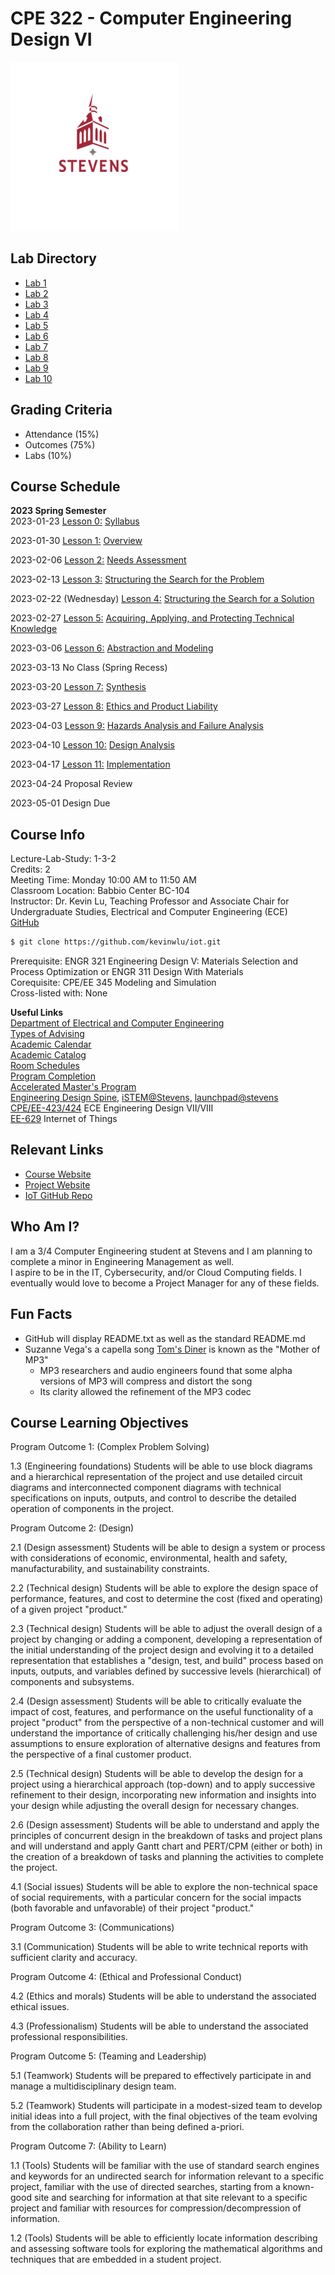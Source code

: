 # CPE 322 - Computer Engineering Design VI

![Stevens Logo](stevenslogo.png)

## Lab Directory

* [Lab 1](/lab1)
* [Lab 2](/lab2)
* [Lab 3](/lab3)
* [Lab 4](/lab4)
* [Lab 5](/lab5)
* [Lab 6](/lab6)
* [Lab 7](/lab7)
* [Lab 8](/lab8)
* [Lab 9](/lab9)
* [Lab 10](/lab10)

## Grading Criteria

* Attendance (15%)
* Outcomes (75%)
* Labs (10%)

## Course Schedule

**2023 Spring Semester** </br>
2023-01-23 [Lesson 0:](https://docs.google.com/presentation/d/1EON8wVCtc3M37qrlbpdFvbo2FVSsxpGTJ8VCOo5dSWI/) [Syllabus](lectures/ECE-322-0.pdf) </br>

2023-01-30 [Lesson 1:](https://docs.google.com/presentation/d/1Uh1TXoYzjnceXi6R4fjWkOPfbCHY4uNWmRdT_rICJ2c/) [Overview](lectures/ECE-322-1.pdf) </br>

2023-02-06 [Lesson 2:](https://docs.google.com/presentation/d/1Q7mT4uKBsrwoN9vUQ16G_DVsxvoeXVz9X-wufzpt1m4) [Needs Assessment](lectures/ECE-322-2.pdf) </br>

2023-02-13 [Lesson 3:](https://docs.google.com/presentation/d/1xiEvUE-jEBfzjii-egaJDa2-X8TgDXZcqa2o6Ssakto) [Structuring the Search for the Problem](lectures/ECE-322-3.pdf) </br>

2023-02-22 (Wednesday) [Lesson 4:](https://docs.google.com/presentation/d/1BQ9d0ZyjfMNBwducPZR1NMWj0qJrTKf6XpInYHuRyhw) [Structuring the Search for a Solution](lectures/ECE-322-4.pdf) </br>

2023-02-27 [Lesson 5:](https://docs.google.com/presentation/d/1iCgARa2jhI0NOApFmR5njWCQ7CySHaB73SidghybsQ0) [Acquiring, Applying, and Protecting Technical Knowledge](lectures/ECE-322-5.pdf) </br>

2023-03-06 [Lesson 6:](https://docs.google.com/presentation/d/1J-EJNEV122MiwN1IBOQu3HJj3LjyDt5i6WKwBo6FmzQ/) [Abstraction and Modeling](lectures/ECE-322-6.pdf) </br>

2023-03-13 No Class (Spring Recess)

2023-03-20 [Lesson 7:](https://docs.google.com/presentation/d/1FoHPAkNGEAD7UvCQMPt411jia_23rKTWLXPbUZwykVc/) [Synthesis](lectures/ECE-322-7.pdf) </br>

2023-03-27 [Lesson 8:](https://docs.google.com/presentation/d/1PZ5Y6eWRJsziN-3bcdnjVsJdStP4PqSmfKIkW54-p3Y/) [Ethics and Product Liability](lectures/ECE-322-8.pdf) </br>

2023-04-03 [Lesson 9:](https://docs.google.com/presentation/d/1Tw-yd9MB7jS9-2BuIQ1j_0p2jk3b3DL2yqjNIA_4fm8/) [Hazards Analysis and Failure Analysis](lectures/ECE-322-9.pdf) </br>

2023-04-10 [Lesson 10:](https://docs.google.com/presentation/d/1PoPRIQ1phKxwPFS8jQjqEyGUThd3zaEeqaHt_Y151us/) [Design Analysis](lectures/ECE-322-10.pdf) </br>

2023-04-17 [Lesson 11:](https://docs.google.com/presentation/d/1Quhm3pteMAEzaIvh7RE9E0EpwSQwz2GfPhpq_glpLwg/) [Implementation](lectures/ECE-322-11.pdf) </br>

2023-04-24 Proposal Review </br>

2023-05-01 Design Due </br>

## Course Info

Lecture-Lab-Study: 1-3-2 </br>
Credits: 2 </br>
Meeting Time: Monday 10:00 AM to 11:50 AM </br>
Classroom Location: Babbio Center BC-104 </br>
Instructor: Dr. Kevin Lu, Teaching Professor and Associate Chair for Undergraduate Studies, Electrical and Computer Engineering (ECE) </br>
[GitHub](https://github.com/kevinwlu/iot)

```sh
$ git clone https://github.com/kevinwlu/iot.git
```

Prerequisite: ENGR 321 Engineering Design V: Materials Selection and Process Optimization or ENGR 311 Design With Materials </br>
Corequisite: CPE/EE 345 Modeling and Simulation </br>
Cross-listed with: None </br>

**Useful Links** </br>
[Department of Electrical and Computer Engineering](https://www.stevens.edu/school-engineering-science/departments/electrical-computer-engineering) </br>
[Types of Advising](https://www.stevens.edu/academics/undergraduate-study/academic-resources) </br>
[Academic Calendar](https://www.stevens.edu/page-basic/academic-calendar) </br>
[Academic Catalog](https://www.stevens.edu/academics/academic-catalog) </br>
[Room Schedules](https://web.stevens.edu/roomsched/wdprod/) </br>
[Program Completion](https://www.stevens.edu/page-basic/program-completion) </br>
[Accelerated Master's Program](https://www.stevens.edu/page-basic/accelerated-masters-program) </br>
[Engineering Design Spine,](https://www.stevens.edu/page-basic/engineering-design-spine) [iSTEM@Stevens,](https://www.stevens.edu/istem) [launchpad@stevens](https://web.stevens.edu/launchpad/index.html) </br>
[CPE/EE-423/424](https://sites.google.com/view/ece423) ECE Engineering Design VII/VIII </br>
[EE-629](https://sites.google.com/view/ece629) Internet of Things </br>

## Relevant Links

* [Course Website](https://sites.google.com/view/ece322)
* [Project Website](https://sites.google.com/stevens.edu/cpe322-23s-proj13/)
* [IoT GitHub Repo](https://github.com/jli198/iot)

## Who Am I?

I am a 3/4 Computer Engineering student at Stevens and I am planning to complete a minor in Engineering Management as well. </br>
I aspire to be in the IT, Cybersecurity, and/or Cloud Computing fields. I eventually would love to become a Project Manager for any of these fields.

## Fun Facts

* GitHub will display README.txt as well as the standard README.md
* Suzanne Vega's a capella song [Tom's Diner](https://en.wikipedia.org/wiki/Tom%27s_Diner) is known as the "Mother of MP3"
  * MP3 researchers and audio engineers found that some alpha versions of MP3 will compress and distort the song
  * Its clarity allowed the refinement of the MP3 codec

## Course Learning Objectives

Program Outcome 1: (Complex Problem Solving) </br>

1.3 (Engineering foundations) Students will be able to use block diagrams and a hierarchical representation of the project and use detailed circuit diagrams and interconnected component diagrams with technical specifications on inputs, outputs, and control to describe the detailed operation of components in the project. </br>

Program Outcome 2: (Design) </br>

2.1 (Design assessment) Students will be able to design a system or process with considerations of economic, environmental, health and safety, manufacturability, and sustainability constraints. </br>

2.2 (Technical design) Students will be able to explore the design space of performance, features, and cost to determine the cost (fixed and operating) of a given project "product." </br>

2.3 (Technical design) Students will be able to adjust the overall design of a project by changing or adding a component, developing a representation of the initial understanding of the project design and evolving it to a detailed representation that establishes a "design, test, and build" process based on inputs, outputs, and variables defined by successive levels (hierarchical) of components and subsystems. </br>

2.4 (Design assessment) Students will be able to critically evaluate the impact of cost, features, and performance on the useful functionality of a project "product" from the perspective of a non-technical customer and will understand the importance of critically challenging his/her design and use assumptions to ensure exploration of alternative designs and features from the perspective of a final customer product. </br>

2.5 (Technical design) Students will be able to develop the design for a project using a hierarchical approach (top-down) and to apply successive refinement to their design, incorporating new information and insights into your design while adjusting the overall design for necessary changes. </br>

2.6 (Design assessment) Students will be able to understand and apply the principles of concurrent design in the breakdown of tasks and project plans and will understand and apply Gantt chart and PERT/CPM (either or both) in the creation of a breakdown of tasks and planning the activities to complete the project. </br>

4.1 (Social issues) Students will be able to explore the non-technical space of social requirements, with a particular concern for the social impacts (both favorable and unfavorable) of their project "product." </br>

Program Outcome 3: (Communications) </br>

3.1 (Communication) Students will be able to write technical reports with sufficient clarity and accuracy. </br>

Program Outcome 4: (Ethical and Professional Conduct) </br>

4.2 (Ethics and morals) Students will be able to understand the associated ethical issues. </br>

4.3 (Professionalism) Students will be able to understand the associated professional responsibilities. </br>

Program Outcome 5: (Teaming and Leadership) </br>

5.1 (Teamwork) Students will be prepared to effectively participate in and manage a multidisciplinary design team. </br>

5.2 (Teamwork) Students will participate in a modest-sized team to develop initial ideas into a full project, with the final objectives of the team evolving from the collaboration rather than being defined a-priori. </br>

Program Outcome 7: (Ability to Learn) </br>

1.1 (Tools) Students will be familiar with the use of standard search engines and keywords for an undirected search for information relevant to a specific project, familiar with the use of directed searches, starting from a known-good site and searching for information at that site relevant to a specific project and familiar with resources for compression/decompression of information. </br>

1.2 (Tools) Students will be able to efficiently locate information describing and assessing software tools for exploring the mathematical algorithms and techniques that are embedded in a student project. </br>
